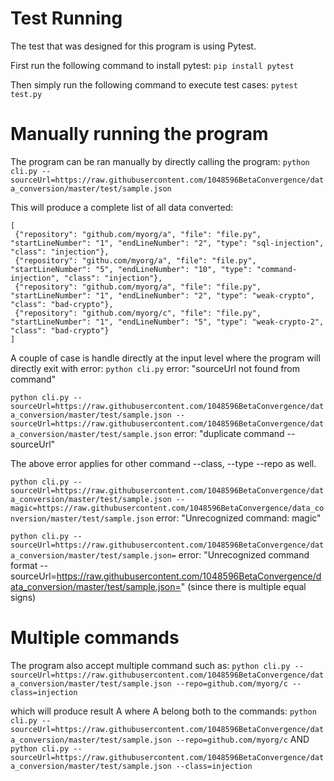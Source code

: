 # Test Running
The test that was designed for this program is using Pytest.

First run the following command to install pytest:
```pip install pytest```

Then simply run the following command to execute test cases:
```pytest test.py```


# Manually running the program
The program can be ran manually by directly calling the program:
```python cli.py --sourceUrl=https://raw.githubusercontent.com/1048596BetaConvergence/data_conversion/master/test/sample.json```

This will produce a complete list of all data converted:
```
[
 {"repository": "github.com/myorg/a", "file": "file.py", "startLineNumber": "1", "endLineNumber": "2", "type": "sql-injection", "class": "injection"}, 
 {"repository": "githu.com/myorg/a", "file": "file.py", "startLineNumber": "5", "endLineNumber": "10", "type": "command-injection", "class": "injection"}, 
 {"repository": "github.com/myorg/a", "file": "file.py", "startLineNumber": "1", "endLineNumber": "2", "type": "weak-crypto", "class": "bad-crypto"}, 
 {"repository": "github.com/myorg/c", "file": "file.py", "startLineNumber": "1", "endLineNumber": "5", "type": "weak-crypto-2", "class": "bad-crypto"}
]
```

A couple of case is handle directly at the input level where the program will directly exit with error:
```python cli.py```
error: "sourceUrl not found from command"

```python cli.py --sourceUrl=https://raw.githubusercontent.com/1048596BetaConvergence/data_conversion/master/test/sample.json --sourceUrl=https://raw.githubusercontent.com/1048596BetaConvergence/data_conversion/master/test/sample.json```
error: "duplicate command --sourceUrl"

The above error applies for other command --class, --type --repo as well.

```python cli.py --sourceUrl=https://raw.githubusercontent.com/1048596BetaConvergence/data_conversion/master/test/sample.json --magic=https://raw.githubusercontent.com/1048596BetaConvergence/data_conversion/master/test/sample.json```
error: "Unrecognized command: magic"

```python cli.py --sourceUrl=https://raw.githubusercontent.com/1048596BetaConvergence/data_conversion/master/test/sample.json=```
error: "Unrecognized command format --sourceUrl=https://raw.githubusercontent.com/1048596BetaConvergence/data_conversion/master/test/sample.json=" (since there is multiple equal signs)


# Multiple commands
The program also accept multiple command such as:
```python cli.py --sourceUrl=https://raw.githubusercontent.com/1048596BetaConvergence/data_conversion/master/test/sample.json --repo=github.com/myorg/c --class=injection```

which will produce result A where A belong both to the commands:
```python cli.py --sourceUrl=https://raw.githubusercontent.com/1048596BetaConvergence/data_conversion/master/test/sample.json --repo=github.com/myorg/c```
AND
```python cli.py --sourceUrl=https://raw.githubusercontent.com/1048596BetaConvergence/data_conversion/master/test/sample.json --class=injection```
